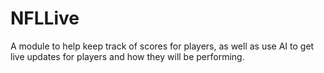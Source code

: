 # NFLLive
A module to help keep track of scores for players, as well as use AI to get live updates for players and how they will be performing. 
